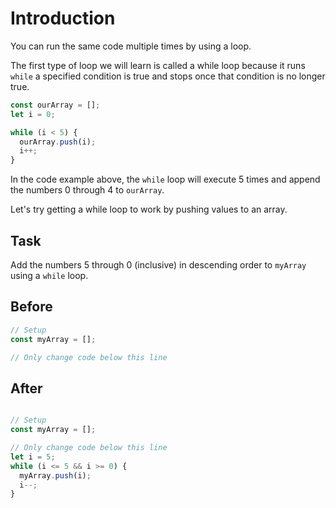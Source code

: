 # Introduction

You can run the same code multiple times by using a loop.

The first type of loop we will learn is called a while loop because it runs `while` a specified condition is true and stops once that condition is no longer true.

```javascript
const ourArray = [];
let i = 0;

while (i < 5) {
  ourArray.push(i);
  i++;
}
```

In the code example above, the `while` loop will execute 5 times and append the numbers 0 through 4 to `ourArray`.

Let's try getting a while loop to work by pushing values to an array.

## Task 
Add the numbers 5 through 0 (inclusive) in descending order to `myArray` using a `while` loop.

## Before

```javascript
// Setup
const myArray = [];

// Only change code below this line
```

## After

```javascript

// Setup
const myArray = [];

// Only change code below this line
let i = 5;
while (i <= 5 && i >= 0) {
  myArray.push(i);
  i--;
}

```
